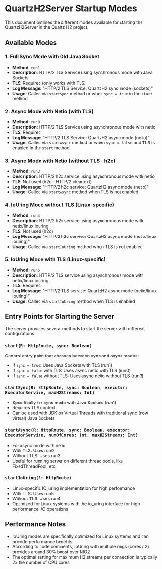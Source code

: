 # QuartzH2Server Startup Modes

This document outlines the different modes available for starting the QuartzH2Server in the Quartz H2 project.

## Available Modes

### 1. Full Sync Mode with Old Java Socket

- **Method**: `run1`
- **Description**: HTTP/2 TLS Service using synchronous mode with Java Sockets
- **TLS**: Required (only works with TLS)
- **Log Message**: "HTTP/2 TLS Service: QuartzH2 sync mode (sockets)"
- **Usage**: Called via `startSync` method or when `sync = true` in the `start` method

### 2. Async Mode with Netio (with TLS)

- **Method**: `run0`
- **Description**: HTTP/2 TLS Service using asynchronous mode with netio
- **TLS**: Required
- **Log Message**: "HTTP/2 TLS Service: QuartzH2 async mode (netio)"
- **Usage**: Called via `startAsync` method or when `sync = false` and TLS is enabled in the `start` method

### 3. Async Mode with Netio (without TLS - h2c)

- **Method**: `run3`
- **Description**: HTTP/2 h2c service using asynchronous mode with netio
- **TLS**: Not used (h2c - HTTP/2 cleartext)
- **Log Message**: "HTTP/2 h2c service: QuartzH2 async mode (netio)"
- **Usage**: Called via `startAsync` method when TLS is not enabled

### 4. IoUring Mode without TLS (Linux-specific)

- **Method**: `run4`
- **Description**: HTTP/2 h2c service using asynchronous mode with netio/linux iouring
- **TLS**: Not used (h2c)
- **Log Message**: "HTTP/2 h2c service: QuartzH2 async mode (netio/linux iouring)"
- **Usage**: Called via `startIoUring` method when TLS is not enabled

### 5. IoUring Mode with TLS (Linux-specific)

- **Method**: `run5`
- **Description**: HTTP/2 TLS service using asynchronous mode with netio/linux iouring
- **TLS**: Required
- **Log Message**: "HTTP/2 TLS service: QuartzH2 async mode (netio/linux iouring)"
- **Usage**: Called via `startIoUring` method when TLS is enabled

## Entry Points for Starting the Server

The server provides several methods to start the server with different configurations:

### `start(R: HttpRoute, sync: Boolean)`

General entry point that chooses between sync and async modes:
- If `sync = true`: Uses Java Sockets with TLS (run1)
- If `sync = false` with TLS: Uses async netio with TLS (run0)
- If `sync = false` without TLS: Uses async netio without TLS (run3)

### `startSync(R: HttpRoute, sync: Boolean, executor: ExecutorService, maxH2Streams: Int)`

- Specifically for sync mode with Java Sockets (run1)
- Requires TLS context
- Can be used with JDK on Virtual Threads with traditional sync (now virtual) Java Sockets

### `startAsync(R: HttpRoute, sync: Boolean, executor: ExecutorService, numOfCores: Int, maxH2Streams: Int)`

- For async mode with netio
- With TLS: Uses run0
- Without TLS: Uses run3
- Useful for running server on different thread pools, like FixedThreadPool, etc.

### `startIoUring(R: HttpRoute)`

- Linux-specific IO_uring implementation for high performance
- With TLS: Uses run5
- Without TLS: Uses run4
- Optimized for Linux systems with the io_uring interface for high-performance I/O operations

## Performance Notes

- IoUring modes are specifically optimized for Linux systems and can provide performance benefits
- According to code comments, IoUring with multiple rings (cores / 2) provides around 30% boost over NIO2
- The optimal setting for maximum H2 streams per connection is typically 2x the number of CPU cores
